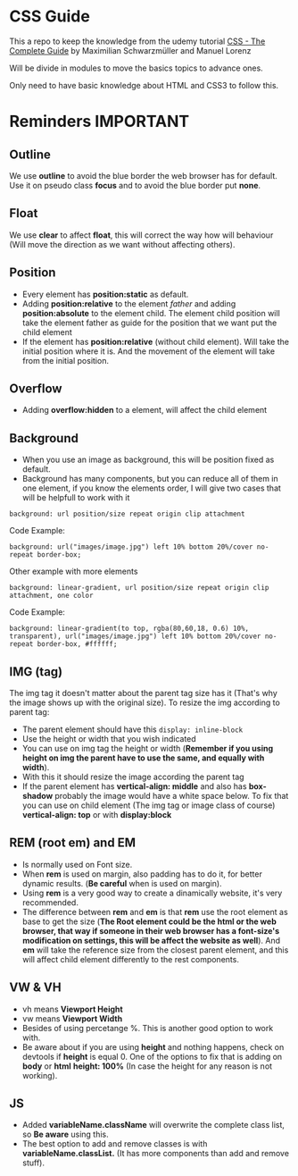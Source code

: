# CSS Guide

This a repo to keep the knowledge from the udemy tutorial [CSS - The Complete Guide](https://www.udemy.com/css-the-complete-guide-incl-flexbox-grid-sass/) by Maximilian Schwarzmüller and Manuel Lorenz

Will be divide in modules to move the basics topics to advance ones.

Only need to have basic knowledge about HTML and CSS3 to follow this.

# Reminders IMPORTANT

## Outline
We use **outline** to avoid the blue border the web browser has for default. Use it on pseudo class **focus** and to avoid the blue border put **none**.

## Float
We use **clear** to affect **float**, this will correct the way how will behaviour (Will move the direction as we want without affecting others).

## Position
- Every element has **position:static** as default.
- Adding **position:relative** to the element *father* and adding **position:absolute** to the element child. The element child position will take the element father as guide for the position that we want put the child element
- If the element has **position:relative** (without child element). Will take the initial position where it is. And the movement of the element will take from the initial position.

## Overflow
- Adding **overflow:hidden** to a element, will affect the child element

## Background
- When you use an image as background, this will be position fixed as default.
- Background has many components, but you can reduce all of them in one element, if you know the elements order, I will give two cases that will be helpfull to work with it
```
background: url position/size repeat origin clip attachment
```
Code Example:
```
background: url("images/image.jpg") left 10% bottom 20%/cover no-repeat border-box;
```
Other example with more elements
```
background: linear-gradient, url position/size repeat origin clip attachment, one color
```
Code Example:
```
background: linear-gradient(to top, rgba(80,60,18, 0.6) 10%, transparent), url("images/image.jpg") left 10% bottom 20%/cover no-repeat border-box, #ffffff;
```

## IMG (tag)
The img tag it doesn't matter about the parent tag size has it (That's why the image shows up with the original size). To resize the img according to parent tag:
- The parent element should have this ```display: inline-block```
- Use the height or width that you wish indicated
- You can use on img tag the height or width (**Remember if you using height on img the parent have to use the same, and equally with width**).
- With this it should resize the image according the parent tag
- If the parent element has **vertical-align: middle** and also has **box-shadow** probably the image would have a white space below. To fix that you can use on child element (The img tag or image class of course) **vertical-align: top** or with **display:block**

## REM (root em) and EM
- Is normally used on Font size.
- When **rem** is used on margin, also padding has to do it, for better dynamic results. (**Be careful** when is used on margin).
- Using **rem** is a very good way to create a dinamically website, it's very recommended.
- The difference between **rem** and **em** is that **rem** use the root element as base to get the size (**The Root element could be the html or the web browser, that way if someone in their web browser has a font-size's modification on settings, this will be affect the website as well**). And **em** will take the reference size from the closest parent element, and this will affect child element differently to the rest components.

## VW & VH
- vh means **Viewport Height**
- vw means **Viewport Width**
- Besides of using percetange %. This is another good option to work with.
- Be aware about if you are using **height** and nothing happens, check on devtools if **height** is equal 0. One of the options to fix that is adding on **body** or **html** **height: 100%** (In case the height for any reason is not working).

## JS
- Added **variableName.className** will overwrite the complete class list, so **Be aware** using this.
- The best option to add and remove classes is with **variableName.classList.** (It has more components than add and remove stuff).


